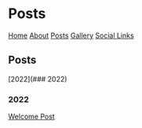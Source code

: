 # Posts
[Home](index.md)  [About](about.md)  [Posts](posts.md)  [Gallery](gallery.md)  [Social Links](socials.md)
## Posts
[2022](### 2022)

### 2022
[Welcome Post](/content/posts/welcome-post.md)
